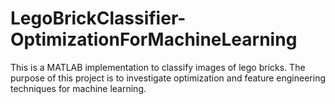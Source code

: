 # LegoBrickClassifier-OptimizationForMachineLearning
 This is a MATLAB implementation to classify images of lego bricks. The purpose of this project is to investigate optimization and feature engineering techniques for machine learning.

